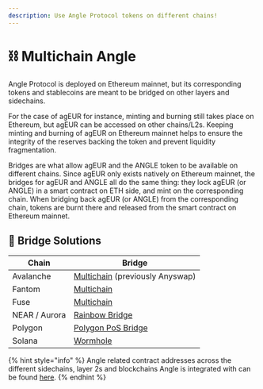 ```yaml
---
description: Use Angle Protocol tokens on different chains!
---
```


# ⛓️ Multichain Angle

Angle Protocol is deployed on Ethereum mainnet, but its corresponding tokens and stablecoins are meant to be bridged on other layers and sidechains.

For the case of agEUR for instance, minting and burning still takes place on Ethereum, but agEUR can be accessed on other chains/L2s. Keeping minting and burning of agEUR on Ethereum mainnet helps to ensure the integrity of the reserves backing the token and prevent liquidity fragmentation.

Bridges are what allow agEUR and the ANGLE token to be available on different chains. Since agEUR only exists natively on Ethereum mainnet, the bridges for agEUR and ANGLE all do the same thing: they lock agEUR (or ANGLE) in a smart contract on ETH side, and mint on the corresponding chain. When bridging back agEUR (or ANGLE) from the corresponding chain, tokens are burnt there and released from the smart contract on Ethereum mainnet.

## 🌉 Bridge Solutions

| Chain         | Bridge                                                                 |
| ------------- | ---------------------------------------------------------------------- |
| Avalanche     | [Multichain](https://app.multichain.org/#/router) (previously Anyswap) |
| Fantom        | [Multichain](https://app.multichain.org/#/router)                      |
| Fuse          | [Multichain](https://app.multichain.org/#/router)                      |
| NEAR / Aurora | [Rainbow Bridge](https://rainbowbridge.app/transfer)                   |
| Polygon       | [Polygon PoS Bridge](https://wallet.polygon.technology/bridge/)        |
| Solana        | [Wormhole](https://wormholebridge.com/#/transfer)                      |

{% hint style="info" %}
Angle related contract addresses across the different sidechains, layer 2s and blockchains Angle is integrated with can be found [here](https://developers.angle.money/protocol-overview/smart-contracts/sidechains-layer2s-contracts).
{% endhint %}
